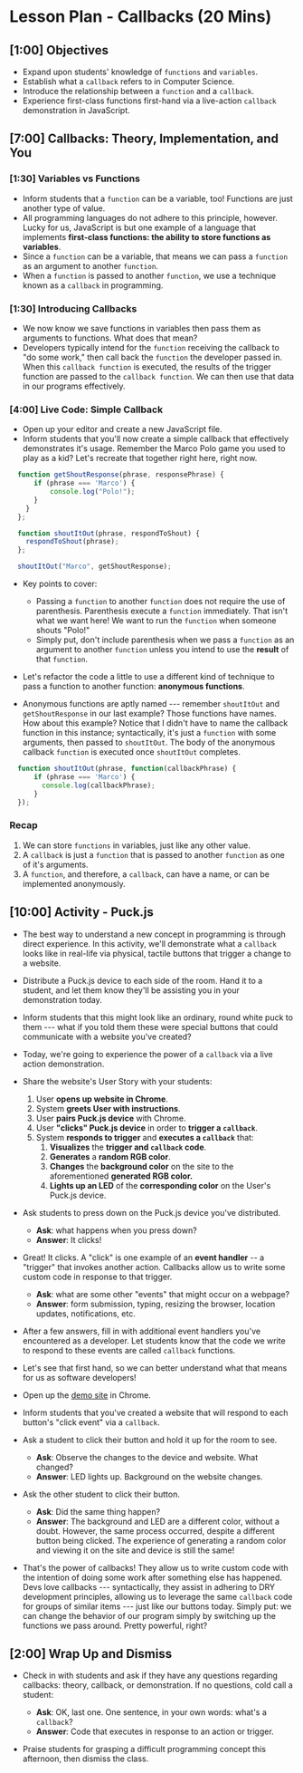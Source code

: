 # Lesson Plan - Callbacks (20 Mins)

## [1:00] Objectives

* Expand upon students' knowledge of `functions` and `variables`.
* Establish what a `callback` refers to in Computer Science.
* Introduce the relationship between a `function` and a `callback`.
* Experience first-class functions first-hand via a live-action `callback` demonstration in JavaScript.

## [7:00] Callbacks: Theory, Implementation, and You

### [1:30] Variables vs Functions

* Inform students that a `function` can be a variable, too! Functions are just another type of value.
* All programming languages do not adhere to this principle, however. Lucky for us, JavaScript is but one example of a language that implements **first-class functions: the ability to store functions as variables**.
* Since a `function` can be a variable, that means we can pass a `function` as an argument to another `function`.
* When a `function` is passed to another `function`, we use a technique known as a `callback` in programming.

### [1:30] Introducing Callbacks

* We now know we save functions in variables then pass them as arguments to functions. What does that mean?
* Developers typically intend for the `function` receiving the callback to "do some work," then call back the `function` the developer passed in. When this `callback function` is executed, the results of the trigger function are passed to the `callback function`. We can then use that data in our programs effectively.

### [4:00] Live Code: Simple Callback

* Open up your editor and create a new JavaScript file.
* Inform students that you'll now create a simple callback that effectively demonstrates it's usage. Remember the Marco Polo game you used to play as a kid? Let's recreate that together right here, right now.

```javascript
  function getShoutResponse(phrase, responsePhrase) {
      if (phrase === 'Marco') {
    ​      console.log("Polo!");
      }
    }
  };

  function shoutItOut(phrase, respondToShout) {
    respondToShout(phrase);
  };

  shoutItOut("Marco", getShoutResponse);
```

* Key points to cover:
    * Passing a `function` to another `function` does not require the use of parenthesis. Parenthesis execute a `function` immediately. That isn't what we want here!  We want to run the `function` when someone shouts "Polo!"
    * Simply put, don't include parenthesis when we pass a `function` as an argument to another `function` unless you intend to use the **result** of that `function`.

* Let's refactor the code a little to use a different kind of technique to pass a function to another function: **anonymous functions**.

* Anonymous functions are aptly named --- remember `shoutItOut` and `getShoutResponse` in our last example? Those functions have names. How about this example? Notice that I didn't have to name the callback function in this instance; syntactically, it's just a `function` with some arguments, then passed to `shoutItOut`. The body of the anonymous callback `function` is executed once `shoutItOut` completes.

```javascript
  function shoutItOut(phrase, function(callbackPhrase) {
      if (phrase === 'Marco') {
        console.log(callbackPhrase);
      }
  });
```

### Recap

1. We can store `functions` in variables, just like any other value.
1. A `callback` is just a `function` that is passed to another `function` as one of it's arguments.
1. A `function`, and therefore, a `callback`, can have a name, or can be implemented anonymously.

## [10:00] Activity - Puck.js

* The best way to understand a new concept in programming is through direct experience. In this activity, we'll demonstrate what a `callback` looks like in real-life via physical, tactile buttons that trigger a change to a website.

* Distribute a Puck.js device to each side of the room. Hand it to a student, and let them know they'll be assisting you in your demonstration today.

* Inform students that this might look like an ordinary, round white puck to them --- what if you told them these were special buttons that could communicate with a website you've created?

* Today, we're going to experience the power of a `callback` via a live action demonstration.

* Share the website's User Story with your students:
    1. User **opens up website in Chrome**.
    1. System **greets User with instructions**.
    1. User **pairs Puck.js device** with Chrome.
    1. User **"clicks" Puck.js device** in order to **trigger a `callback`**.
    1. System **responds to trigger** and **executes a `callback`** that:
        1. **Visualizes** the **trigger and `callback` code**.
        1. **Generates** a **random RGB color**.
        1. **Changes** the **background color** on the site to the aforementioned **generated RGB color.**
        1. **Lights up an LED** of the **corresponding color** on the User's Puck.js device.

* Ask students to press down on the Puck.js device you've distributed.
    * **Ask**: what happens when you press down?
    * **Answer**: It clicks!

* Great! It clicks. A "click" is one example of an **event handler** -- a "trigger" that invokes another action. Callbacks allow us to write some custom code in response to that trigger.
    * **Ask**: what are some other "events" that might occur on a webpage?
    * **Answer**: form submission, typing, resizing the browser, location updates, notifications, etc.

* After a few answers, fill in with additional event handlers you've encountered as a developer. Let students know that the code we write to respond to these events are called `callback` functions.

* Let's see that first hand, so we can better understand what that means for us as software developers!

* Open up the [demo site](http://droxey.com/teach-callbacks/) in Chrome.

* Inform students that you've created a website that will respond to each button's "click event" via a `callback`.

* Ask a student to click their button and hold it up for the room to see.
    * **Ask**: Observe the changes to the device and website. What changed?
    * **Answer**: LED lights up. Background on the website changes.

* Ask the other student to click their button.
    * **Ask**: Did the same thing happen?
    * **Answer**: The background and LED are a different color, without a doubt. However, the same process occurred, despite a different button being clicked. The experience of generating a random color and viewing it on the site and device is still the same!

* That's the power of callbacks! They allow us to write custom code with the intention of doing some work after something else has happened. Devs love callbacks --- syntactically, they assist in adhering to DRY development principles, allowing us to leverage the same `callback` code for groups of similar items --- just like our buttons today. Simply put: we can change the behavior of our program simply by switching up the functions we pass around. Pretty powerful, right?

## [2:00] Wrap Up and Dismiss

* Check in with students and ask if they have any questions regarding callbacks: theory, callback, or demonstration. If no questions, cold call a student:
    * **Ask**: OK, last one. One sentence, in your own words: what's a `callback`?
    * **Answer**: Code that executes in response to an action or trigger.

* Praise students for grasping a difficult programming concept this afternoon, then dismiss the class.
